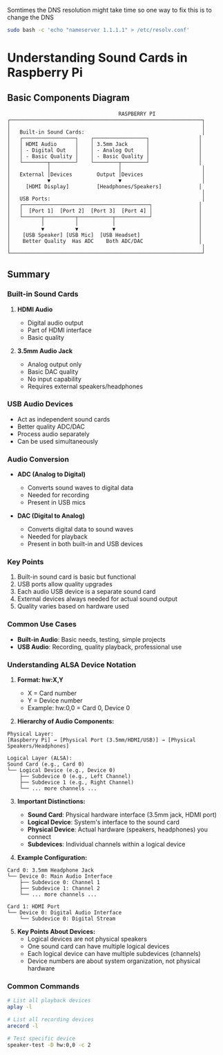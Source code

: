 


Somtimes the DNS resolution might take time so one way to fix this is to change the DNS 
```sh
sudo bash -c 'echo "nameserver 1.1.1.1" > /etc/resolv.conf'
```

# Understanding Sound Cards in Raspberry Pi

## Basic Components Diagram
````
                                    RASPBERRY PI
┌──────────────────────────────────────────────────────────────┐
│                                                              │
│   Built-in Sound Cards:                                      │
│   ┌─────────────────┐    ┌─────────────────┐                │
│   │ HDMI Audio      │    │ 3.5mm Jack      │                │
│   │ - Digital Out   │    │ - Analog Out    │                │
│   │ - Basic Quality │    │ - Basic Quality │                │
│   └────────┬────────┘    └────────┬────────┘                │
│            │                      │                          │
│   External │Devices        Output │Devices                   │
│            ▼                      ▼                          │
│     [HDMI Display]         [Headphones/Speakers]            │
│                                                              │
│   USB Ports:                                                 │
│   ┌─────────────────────────────────────────┐               │
│   │  [Port 1]  [Port 2]  [Port 3]  [Port 4] │               │
│   └──────┬──────────┬───────────┬───────────┘               │
│          │          │           │                           │
│          ▼          ▼           ▼                           │
│    [USB Speaker] [USB Mic]  [USB Headset]                   │
│    Better Quality  Has ADC    Both ADC/DAC                  │
│                                                              │
└──────────────────────────────────────────────────────────────┘
````

## Summary

### Built-in Sound Cards
1. **HDMI Audio**
   - Digital audio output
   - Part of HDMI interface
   - Basic quality

2. **3.5mm Audio Jack**
   - Analog output only
   - Basic DAC quality
   - No input capability
   - Requires external speakers/headphones

### USB Audio Devices
- Act as independent sound cards
- Better quality ADC/DAC
- Process audio separately
- Can be used simultaneously

### Audio Conversion
- **ADC (Analog to Digital)**
  - Converts sound waves to digital data
  - Needed for recording
  - Present in USB mics

- **DAC (Digital to Analog)**
  - Converts digital data to sound waves
  - Needed for playback
  - Present in both built-in and USB devices

### Key Points
1. Built-in sound card is basic but functional
2. USB ports allow quality upgrades
3. Each audio USB device is a separate sound card
4. External devices always needed for actual sound output
5. Quality varies based on hardware used

### Common Use Cases
- **Built-in Audio**: Basic needs, testing, simple projects
- **USB Audio**: Recording, quality playback, professional use


### Understanding ALSA Device Notation
1. **Format: hw:X,Y**
   - X = Card number
   - Y = Device number
   - Example: hw:0,0 = Card 0, Device 0

2. **Hierarchy of Audio Components:**

````
Physical Layer:
[Raspberry Pi] → [Physical Port (3.5mm/HDMI/USB)] → [Physical Speakers/Headphones]

Logical Layer (ALSA):
Sound Card (e.g., Card 0)
└── Logical Device (e.g., Device 0)
    ├── Subdevice 0 (e.g., Left Channel)
    ├── Subdevice 1 (e.g., Right Channel)
    └── ... more channels ...
````

3. **Important Distinctions:**
   - **Sound Card**: Physical hardware interface (3.5mm jack, HDMI port)
   - **Logical Device**: System's interface to the sound card
   - **Physical Device**: Actual hardware (speakers, headphones) you connect
   - **Subdevices**: Individual channels within a logical device

4. **Example Configuration:**


````
Card 0: 3.5mm Headphone Jack
└── Device 0: Main Audio Interface
    ├── Subdevice 0: Channel 1
    ├── Subdevice 1: Channel 2
    └── ... more channels ...

Card 1: HDMI Port
└── Device 0: Digital Audio Interface
    └── Subdevice 0: Digital Stream
````

5. **Key Points About Devices:**
   - Logical devices are not physical speakers
   - One sound card can have multiple logical devices
   - Each logical device can have multiple subdevices (channels)
   - Device numbers are about system organization, not physical hardware

### Common Commands
````bash
# List all playback devices
aplay -l

# List all recording devices
arecord -l

# Test specific device
speaker-test -D hw:0,0 -c 2
````
